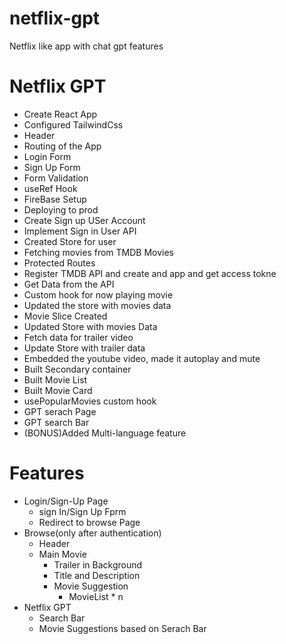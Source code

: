 # netflix-gpt
Netflix like app with chat gpt features

# Netflix GPT

- Create React App
- Configured TailwindCss
- Header
- Routing of the App
- Login Form
- Sign Up Form
- Form Validation
- useRef Hook
- FireBase Setup
- Deploying to prod
- Create Sign up USer Account
- Implement Sign in User API
- Created Store for user
- Fetching movies from TMDB Movies
- Protected Routes
- Register TMDB API and create and app and get access tokne
- Get Data from the API
- Custom hook for now playing movie
- Updated the store with movies data
- Movie Slice Created
- Updated Store with movies Data
- Fetch data for trailer video
- Update Store with trailer data
- Embedded the youtube video, made it autoplay and mute
- Built Secondary container 
- Built Movie List
- Built Movie Card
- usePopularMovies custom hook
- GPT serach Page
- GPT search Bar
- (BONUS)Added Multi-language feature


# Features
- Login/Sign-Up Page
    - sign In/Sign Up Fprm
    - Redirect to browse Page
- Browse(only after authentication)
    - Header
    - Main Movie    
        - Trailer in Background
        - Title and Description
        - Movie Suggestion
            - MovieList * n
- Netflix GPT
    - Search Bar
    - Movie Suggestions based on Serach Bar

